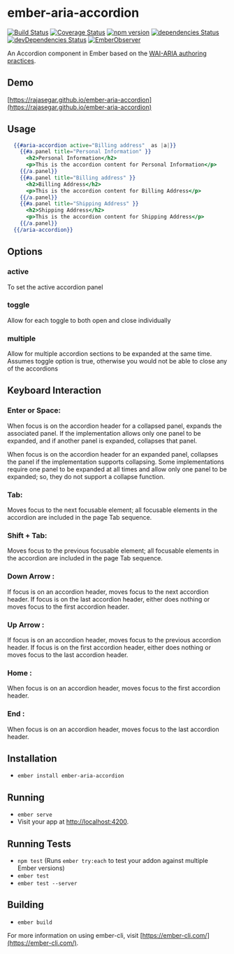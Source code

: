 # ember-aria-accordion
[![Build Status](https://travis-ci.org/rajasegar/ember-aria-accordion.svg?branch=master)](https://travis-ci.org/rajasegar/ember-aria-accordion) 
[![Coverage Status](https://coveralls.io/repos/github/rajasegar/ember-aria-accordion/badge.svg?branch=master)](https://coveralls.io/github/rajasegar/ember-aria-accordion?branch=master)
[![npm version](http://img.shields.io/npm/v/ember-aria-accordion.svg?style=flat)](https://npmjs.org/package/ember-aria-accordion "View this project on npm")
[![dependencies Status](https://david-dm.org/rajasegar/ember-aria-accordion/status.svg)](https://david-dm.org/rajasegar/ember-aria-accordion)
[![devDependencies Status](https://david-dm.org/rajasegar/ember-aria-accordion/dev-status.svg)](https://david-dm.org/rajasegar/ember-aria-accordion?type=dev)
[![EmberObserver](http://emberobserver.com/badges/ember-aria-accordion.svg?branch=master)](http://emberobserver.com/addons/ember-aria-accordion)


An Accordion component in Ember based on the [WAI-ARIA authoring practices](https://www.w3.org/TR/wai-aria-practices/#accordion).

## Demo
[https://rajasegar.github.io/ember-aria-accordion](https://rajasegar.github.io/ember-aria-accordion)

## Usage

```hbs
  {{#aria-accordion active="Billing address"  as |a|}}
    {{#a.panel title="Personal Information" }}
      <h2>Personal Information</h2>
      <p>This is the accordion content for Personal Information</p>
    {{/a.panel}}
    {{#a.panel title="Billing address" }}
      <h2>Billing Address</h2>
      <p>This is the accordion content for Billing Address</p>
    {{/a.panel}}
    {{#a.panel title="Shipping Address" }}
      <h2>Shipping Address</h2>
      <p>This is the accordion content for Shipping Address</p>
    {{/a.panel}}
  {{/aria-accordion}}

```

## Options
### active
To set the active accordion panel

### toggle
Allow for each toggle to both open and close individually

### multiple
Allow for multiple accordion sections to be expanded at the same time. 
Assumes toggle option is true, otherwise you would not be able to close any of the accordions

## Keyboard Interaction

### Enter or Space:
When focus is on the accordion header for a collapsed panel, expands the associated panel. If the implementation allows only one panel to be expanded, and if another panel is expanded, collapses that panel.

When focus is on the accordion header for an expanded panel, collapses the panel if the implementation supports collapsing. Some implementations require one panel to be expanded at all times and allow only one panel to be expanded; so, they do not support a collapse function.

### Tab: 
Moves focus to the next focusable element; all focusable elements in the accordion are included in the page Tab sequence.

### Shift + Tab: 
Moves focus to the previous focusable element; all focusable elements in the accordion are included in the page Tab sequence.

### Down Arrow : 
If focus is on an accordion header, moves focus to the next accordion header. If focus is on the last accordion header, either does nothing or moves focus to the first accordion header.

### Up Arrow : 
If focus is on an accordion header, moves focus to the previous accordion header. If focus is on the first accordion header, either does nothing or moves focus to the last accordion header.

### Home : 
When focus is on an accordion header, moves focus to the first accordion header.

### End : 
When focus is on an accordion header, moves focus to the last accordion header.




## Installation

* `ember install ember-aria-accordion`

## Running

* `ember serve`
* Visit your app at [http://localhost:4200](http://localhost:4200).

## Running Tests

* `npm test` (Runs `ember try:each` to test your addon against multiple Ember versions)
* `ember test`
* `ember test --server`

## Building

* `ember build`

For more information on using ember-cli, visit [https://ember-cli.com/](https://ember-cli.com/).
